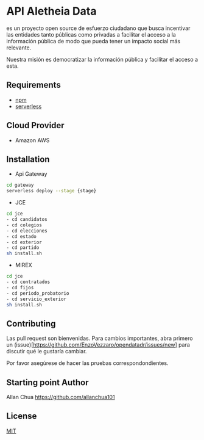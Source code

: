 # API Aletheia Data

es un proyecto open source de esfuerzo ciudadano que busca incentivar las entidades tanto públicas como privadas a facilitar el acceso a la información pública de modo que pueda tener un impacto social más relevante. 

Nuestra misión es democratizar la información pública y facilitar el acceso a esta.

## Requirements

- [npm](https://www.npmjs.com/)
- [serverless](https://www.serverless.com/)

## Cloud Provider

- Amazon AWS 

## Installation

- Api Gateway
```bash
cd gateway
serverless deploy --stage {stage}
```

- JCE
```bash
cd jce
- cd candidatos
- cd colegios
- cd elecciones
- cd estado
- cd exterior
- cd partido
sh install.sh
```

- MIREX
```bash
cd jce
- cd contratados
- cd fijos
- cd periodo_probatorio
- cd servicio_exterior
sh install.sh
```

## Contributing

Las pull request son bienvenidas. Para cambios importantes, abra primero un (issue)[https://github.com/EnzoVezzaro/opendatadr/issues/new] para discutir qué le gustaría cambiar.

Por favor asegúrese de hacer las pruebas correspondondientes.

## Starting point Author

Allan Chua
https://github.com/allanchua101

## License
[MIT](https://choosealicense.com/licenses/mit/)